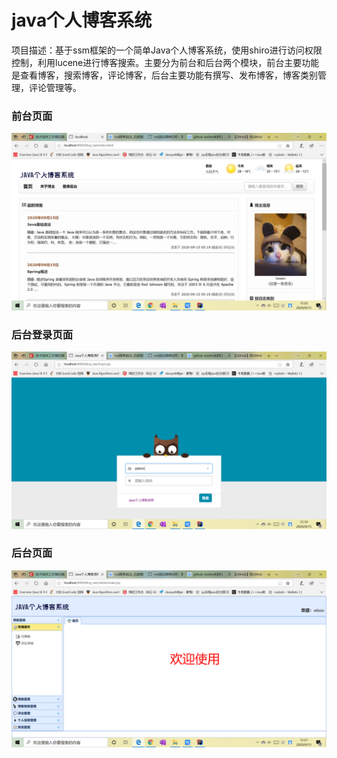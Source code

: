 # java个人博客系统

项目描述：基于ssm框架的一个简单Java个人博客系统，使用shiro进行访问权限控制，利用lucene进行博客搜索。主要分为前台和后台两个模块，前台主要功能是查看博客，搜索博客，评论博客，后台主要功能有撰写、发布博客，博客类别管理，评论管理等。

### 前台页面
![前台页面](https://github.com/hesen-byte/gitskills/blob/master/image/picture3.png)


### 后台登录页面
![后台登陆页面](https://github.com/hesen-byte/gitskills/blob/master/image/picture1.png)


### 后台页面
![后台页面](https://github.com/hesen-byte/gitskills/blob/master/image/picture2.png)

